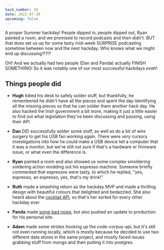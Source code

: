 ```yaml
---
hack_number: 28
date: 2022-07-30
upcoming: false
---
```


A proper Summer hackday! People dipped in, people dipped out, Ryan painted a room, and we promised to record podcasts and then didn't. BUT that does set us up for some tasty mid-week SURPRISE podcasting sometime between now and the next hackday. Who knows what we might end up discussing?!?!?

OH! And we actually had two people (Dan and Panda) actually FINISH SOMETHING! So it was notably one of our most successful hackdays _evah_!

## Things people did

- **Hugh** tidied his desk to safely solder stuff, but thankfully, he remembered he didn't have all the pieces and spent the day identifying all the missing pieces so that he can solder them another hack day. He also hacked the Irish government a bit more, making it just a little easier to find out what legislation they've been discussing and passing, using their API.

- **Dan** DID successfully solder some stuff, as well as do a bit of wire surgery to get his USB fan working again. There were _very_ cursory investigations into how he could make a USB device tell a computer that it was a monitor, but we're still not sure if that's a hardware or firmware issue, or what even the difference is.

- **Ryan** painted a room and also showed us some complex smoldering soldering action modding out his espresso machine. Someone briefly commented that expressos were tasty, to which he replied, "yes, espresso, an espresso, yes, that's my drink!"

- **Ruth** made a smashing return as the hackday MVP and made a thrilling design with beautiful colours that delighted and bedazzled. She also heard about the [cocktail API](https://www.thecocktaildb.com/api.php), so that's her sorted for every other hackday ever.

- **Panda** made [some bad noise](https://sound-degrades.ticklethepanda.dev/), but also pushed an update to production for his personal site.

- **Adam** made some strides hooking up the code-corpus-api, but it's still not even running locally, which is mostly because he decided to use two different data stores in the same project, and mostly faced issues grabbing stuff from mongo and then putting it into postgres.
